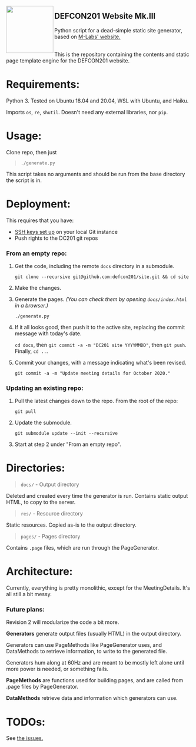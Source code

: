[<img align="left" width="128px" height="128px" src="https://avatars2.githubusercontent.com/u/26557946" />](https://defcon201.org/)
## DEFCON201 Website Mk.III

Python script for a dead-simple static site generator, based on [M-Labs' website.](https://git.m-labs.hk/M-Labs/web)
<br/><br/>

This is the repository containing the contents and static page template engine for the DEFCON201 website.

# Requirements:
Python 3. Tested on Ubuntu 18.04 and 20.04, WSL with Ubuntu, and Haiku.

Imports `os`, `re`, `shutil`. Doesn't need any external libraries, nor `pip`.

# Usage:
Clone repo, then just
> `./generate.py`

This script takes no arguments and should be run from the base directory the script is in.

# Deployment:

This requires that you have:

- [SSH keys set up](https://docs.github.com/en/free-pro-team@latest/github/authenticating-to-github/connecting-to-github-with-ssh) on your local Git instance
- Push rights to the DC201 git repos

### From an empty repo:
1. Get the code, including the remote `docs` directory in a submodule.

    `git clone --recursive git@github.com:defcon201/site.git && cd site`

2. Make the changes.

3. Generate the pages. *(You can check them by opening `docs/index.html` in a browser.)*

    `./generate.py`

4. If it all looks good, then push it to the active site, replacing the commit message with today's date.

    `cd docs`, then `git commit -a -m "DC201 site YYYYMMDD"`, then `git push`.
    Finally, `cd ..`.

5. Commit your changes, with a message indicating what's been revised.

    `git commit -a -m "Update meeting details for October 2020."`

### Updating an existing repo:
1. Pull the latest changes down to the repo. From the root of the repo:

    `git pull`

2. Update the submodule.

    `git submodule update --init --recursive`

3. Start at step 2 under "From an empty repo".

# Directories:
> `docs/` - Output directory

Deleted and created every time the generator is run. Contains static output HTML, to copy to the server.

> `res/` - Resource directory

Static resources. Copied as-is to the output directory.

> `pages/` - Pages directory

Contains `.page` files, which are run through the PageGenerator.

# Architecture:
Currently, everything is pretty monolithic, except for the MeetingDetails. It's all still a bit messy.

### Future plans:
Revision 2 will modularize the code a bit more.

**Generators** generate output files (usually HTML) in the output directory.

Generators can use PageMethods like PageGenerator uses, and DataMethods to retrieve information, to write to the generated file.

Generators hum along at 60Hz and are meant to be mostly left alone until more power is needed, or something fails.

**PageMethods** are functions used for building pages, and are called from .page files by PageGenerator.

**DataMethods** retrieve data and information which generators can use.

# TODOs:
See [the issues.](https://github.com/defcon201/site/issues)
